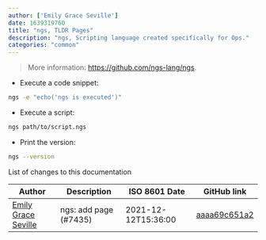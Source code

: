 ```yaml
---
author: ['Emily Grace Seville']
date: 1639319760
title: "ngs, TLDR Pages"
description: "ngs, Scripting language created specifically for Ops."
categories: "common"
---
```

> More information: <https://github.com/ngs-lang/ngs>.

- Execute a code snippet:

```bash
ngs -e "echo('ngs is executed')"
```

- Execute a script:

```bash
ngs path/to/script.ngs
```

- Print the version:

```bash
ngs --version
```
List of changes to this documentation


Author | Description | ISO 8601 Date | GitHub link
------|-----|-----|-----
[Emily Grace Seville](mailto:emilyseville7cf@gmail.com) | ngs: add page (#7435) | 2021-12-12T15:36:00 | [aaaa69c651a2](https://github.com/tldr-pages/tldr/commit/aaaa69c651a2e2568085f472d67738a921410278)


